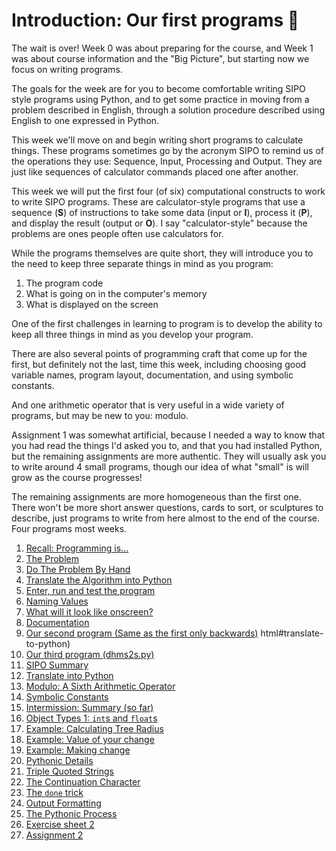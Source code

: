 # Introduction: Our first programs 🐣

The wait is over! Week 0 was about preparing for the course, and Week 1 was about course information and the "Big Picture", but starting now we focus on writing programs.

The goals for the week are for you to become comfortable writing SIPO style programs using Python, and to get some practice in moving from a problem described in English, through a solution procedure described using English to one expressed in Python.

This week we'll move on and begin writing short programs to calculate
things. These programs sometimes go by the acronym SIPO to remind us
of the operations they use: Sequence, Input, Processing and Output.
They are just like sequences of calculator commands placed one after
another.

This week we will put the first four (of six) computational constructs to work to write SIPO programs. These are calculator-style programs that use a sequence (**S**) of instructions to take some data (input or **I**), process it (**P**), and display the result (output or **O**). I say "calculator-style" because the problems are ones people often use calculators for.

While the programs themselves are quite short, they will introduce you
to the need to keep three separate things in mind as you program:

1. The program code
2. What is going on in the computer's memory
3. What is displayed on the screen

One of the first challenges in learning to program is to develop the
ability to keep all three things in mind as you develop your program.

There are also several points of programming craft that come up for
the first, but definitely not the last, time this week, including
choosing good variable names, program layout, documentation, and using
symbolic constants.

And one arithmetic operator that is very useful in a wide variety of
programs, but may be new to you: modulo.


Assignment 1 was somewhat artificial, because I needed a way to know that you had read the things I'd asked you to, and that you had installed Python, but the remaining assignments are more authentic. They will usually ask you to write around 4 small programs, though our idea of what "small" is will grow as the course progresses!

The remaining assignments are more homogeneous than the first one.
There won't be more short answer questions, cards to sort, or
sculptures to describe, just programs to write from here almost to the
end of the course. Four programs most weeks.

1. [Recall: Programming
    is...](01_Recall_Programming_is.md)
1. [The Problem](02_The_problem.md)
1. [Do The Problem By
    Hand](03_Do_the_problem_by_hand.md)
1. [Translate the Algorithm into
    Python](04_Translate_the_algorithm_into_python.md)
1. [Enter, run and test the
    program](05_Enter_run_and_test_the_program.md)
1. [Naming Values](06_Naming_values.md)
1. [What will it look like
    onscreen?](07_What_will_it_look_like_onscreen.md)
1. [Documentation](08_Documentation.md)
1. [Our second program (Same as the first only
    backwards)](09_Our_second_program_Same_as_the_first_only_backwards.md)
html#translate-to-python)
1. [Our third program
    (dhms2s.py)](10_Our_third_program_dhms2s.py.md)
1. [SIPO Summary](11_SIPO_summary.md)
1. [Translate into
    Python](12_Packaging_quantities.md)
1. [Modulo: A Sixth Arithmetic
    Operator](13_Modulo_A_sixth_arithmetic_operator.md)
1. [Symbolic
    Constants](14_Symbolic_constants.md)
1. [Intermission: Summary (so
    far)](15_Intermission_Summary_so_far.md)
1. [Object Types 1: `int`s
    and `float`s](16_Object_types_1_ints_and_floats.md)
1. [Example: Calculating Tree
    Radius](17_Example_Calculating_tree_diameter.md)
1. [Example: Value of your
    change](18_Example_Value_of_your_change.md)
1. [Example: Making
    change](19_Example_Making_change.md)
1. [Pythonic Details](20_Pythonic_details.md)
1. [Triple Quoted
    Strings](21_Triple_quoted_strings.md)
1. [The Continuation
    Character](22_The_continuation_character.md)
1. [The `done` trick](23_The_done_trick.md)
1. [Output
    Formatting](24_Output_formatting.md)
1. [The Pythonic Process](25_Pythonic_process.md)
1. [Exercise sheet 2](70_Exercise_sheet_2.md)
1. [Assignment 2](90_Assignment_2.md)